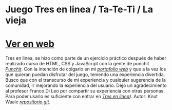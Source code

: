 # Juego Tres en linea / Ta-Te-Ti / La vieja
# [Ver en web](https://kwaale.github.io/TaTeTi/)

Tres en linea, se hizo como parte de un ejercicio práctico después de haber realizado curso de HTML, CSS y JavaScript con la gente de punchit *[Punchit](shop.punchit.com.ar)*. Con la intención de colgarlo en mi *[portafolio web](https://kwaale.github.io/)* y que a la vez los que quieran puedan disfrutar del juego, teniendo una experiencia divertida. Busco que con el transcurso de mi experiencia y cualquier sugerencia de la comunidad, ir mejorando la experiencia del usuario.
Dejo un agradecimiento al profesor Franco Di Leo por compartir su experiencia con otras personas.
Para poder usarlo es suficiente con entrar en *[Tres en linea](https://kwaale.github.io/TaTeTi/))*.
Autor: Knut Waale *[repositorio git](https://github.com/kwaale)*.
